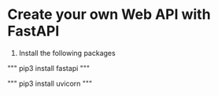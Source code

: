 # Create your own Web API with FastAPI

1. Install the following packages

"""
pip3 install fastapi
"""

"""
pip3 install uvicorn
"""
